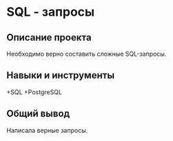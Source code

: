 # SQL - запросы

## Описание проекта

Необходимо верно составить сложные SQL-запросы.

## Навыки и инструменты

+SQL
+PostgreSQL
  

## Общий вывод
Написала верные запросы.

